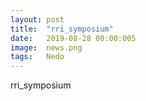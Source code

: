 ```yaml
---
layout: post
title:  "rri_symposium"
date:   2019-08-28 00:00:005
image:  news.png
tags:   Nedo
---
```

	
rri_symposium
